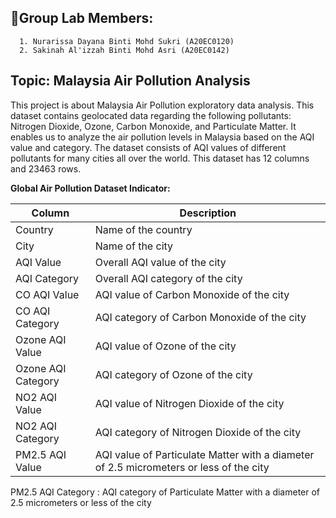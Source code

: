 <h2>🥼Group Lab Members:</h2>

      1. Nurarissa Dayana Binti Mohd Sukri (A20EC0120)	
      2. Sakinah Al'izzah Binti Mohd Asri (A20EC0142)
      
<h2>Topic: Malaysia Air Pollution Analysis</h2>

This project is about Malaysia Air Pollution exploratory data analysis. This dataset contains geolocated data regarding the following pollutants: Nitrogen Dioxide, Ozone, Carbon Monoxide, and Particulate Matter. It enables us to analyze the air pollution levels in Malaysia based on the AQI value and category. The dataset consists of AQI values of different pollutants for many cities all over the world. This dataset has 12 columns and 23463 rows.

**Global Air Pollution Dataset Indicator:**

Column | Description
-----|------------
Country | Name of the country
City | Name of the city
AQI Value | Overall AQI value of the city
AQI Category | Overall AQI category of the city
CO AQI Value | AQI value of Carbon Monoxide of the city
CO AQI Category | AQI category of Carbon Monoxide of the city
Ozone AQI Value | AQI value of Ozone of the city
Ozone AQI Category | AQI category of Ozone of the city
NO2 AQI Value | AQI value of Nitrogen Dioxide of the city
NO2 AQI Category | AQI category of Nitrogen Dioxide of the city
PM2.5 AQI Value | AQI value of Particulate Matter with a diameter of 2.5 micrometers or less of the city
PM2.5 AQI Category : AQI category of Particulate Matter with a diameter of 2.5 micrometers or less of the city
   

